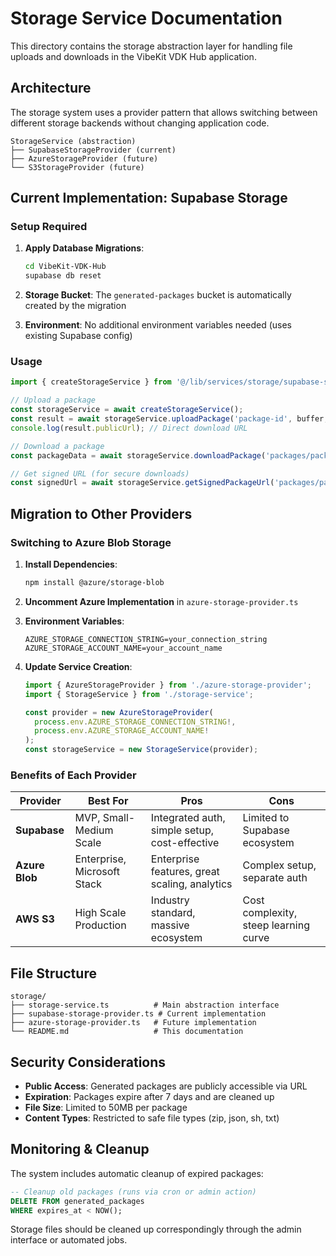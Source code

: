 # Storage Service Documentation

This directory contains the storage abstraction layer for handling file uploads and downloads in the VibeKit VDK Hub application.

## Architecture

The storage system uses a provider pattern that allows switching between different storage backends without changing application code.

```
StorageService (abstraction)
├── SupabaseStorageProvider (current)
├── AzureStorageProvider (future)
└── S3StorageProvider (future)
```

## Current Implementation: Supabase Storage

### Setup Required

1. **Apply Database Migrations**:
   ```bash
   cd VibeKit-VDK-Hub
   supabase db reset
   ```

2. **Storage Bucket**: The `generated-packages` bucket is automatically created by the migration

3. **Environment**: No additional environment variables needed (uses existing Supabase config)

### Usage

```typescript
import { createStorageService } from '@/lib/services/storage/supabase-storage-provider';

// Upload a package
const storageService = await createStorageService();
const result = await storageService.uploadPackage('package-id', buffer, 'zip');
console.log(result.publicUrl); // Direct download URL

// Download a package
const packageData = await storageService.downloadPackage('packages/package-id.zip');

// Get signed URL (for secure downloads)
const signedUrl = await storageService.getSignedPackageUrl('packages/package-id.zip', 3600);
```

## Migration to Other Providers

### Switching to Azure Blob Storage

1. **Install Dependencies**:
   ```bash
   npm install @azure/storage-blob
   ```

2. **Uncomment Azure Implementation** in `azure-storage-provider.ts`

3. **Environment Variables**:
   ```env
   AZURE_STORAGE_CONNECTION_STRING=your_connection_string
   AZURE_STORAGE_ACCOUNT_NAME=your_account_name
   ```

4. **Update Service Creation**:
   ```typescript
   import { AzureStorageProvider } from './azure-storage-provider';
   import { StorageService } from './storage-service';
   
   const provider = new AzureStorageProvider(
     process.env.AZURE_STORAGE_CONNECTION_STRING!,
     process.env.AZURE_STORAGE_ACCOUNT_NAME!
   );
   const storageService = new StorageService(provider);
   ```

### Benefits of Each Provider

| Provider | Best For | Pros | Cons |
|----------|----------|------|------|
| **Supabase** | MVP, Small-Medium Scale | Integrated auth, simple setup, cost-effective | Limited to Supabase ecosystem |
| **Azure Blob** | Enterprise, Microsoft Stack | Enterprise features, great scaling, analytics | Complex setup, separate auth |
| **AWS S3** | High Scale Production | Industry standard, massive ecosystem | Cost complexity, steep learning curve |

## File Structure

```
storage/
├── storage-service.ts          # Main abstraction interface
├── supabase-storage-provider.ts # Current implementation
├── azure-storage-provider.ts   # Future implementation
└── README.md                   # This documentation
```

## Security Considerations

- **Public Access**: Generated packages are publicly accessible via URL
- **Expiration**: Packages expire after 7 days and are cleaned up
- **File Size**: Limited to 50MB per package
- **Content Types**: Restricted to safe file types (zip, json, sh, txt)

## Monitoring & Cleanup

The system includes automatic cleanup of expired packages:

```sql
-- Cleanup old packages (runs via cron or admin action)
DELETE FROM generated_packages 
WHERE expires_at < NOW();
```

Storage files should be cleaned up correspondingly through the admin interface or automated jobs. 
